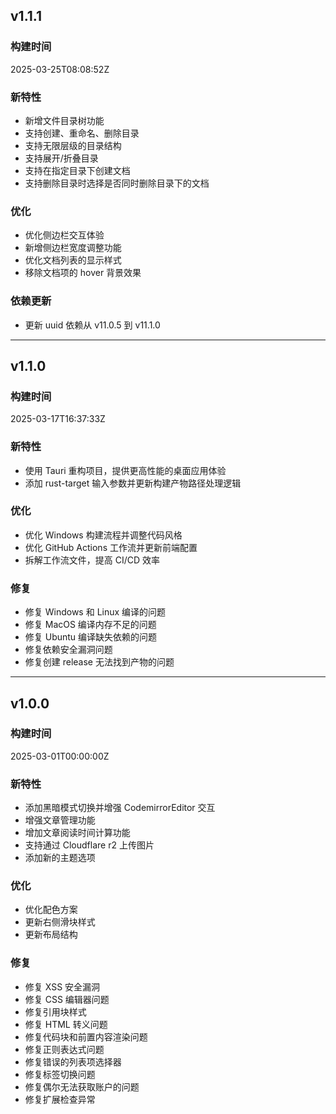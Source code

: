 ## v1.1.1
### 构建时间
2025-03-25T08:08:52Z

### 新特性
- 新增文件目录树功能
- 支持创建、重命名、删除目录
- 支持无限层级的目录结构
- 支持展开/折叠目录
- 支持在指定目录下创建文档
- 支持删除目录时选择是否同时删除目录下的文档

### 优化
- 优化侧边栏交互体验
- 新增侧边栏宽度调整功能
- 优化文档列表的显示样式
- 移除文档项的 hover 背景效果

### 依赖更新
- 更新 uuid 依赖从 v11.0.5 到 v11.1.0

-------

## v1.1.0
### 构建时间
2025-03-17T16:37:33Z

### 新特性
- 使用 Tauri 重构项目，提供更高性能的桌面应用体验
- 添加 rust-target 输入参数并更新构建产物路径处理逻辑

### 优化
- 优化 Windows 构建流程并调整代码风格
- 优化 GitHub Actions 工作流并更新前端配置
- 拆解工作流文件，提高 CI/CD 效率

### 修复
- 修复 Windows 和 Linux 编译的问题
- 修复 MacOS 编译内存不足的问题
- 修复 Ubuntu 编译缺失依赖的问题
- 修复依赖安全漏洞问题
- 修复创建 release 无法找到产物的问题

-------

## v1.0.0
### 构建时间
2025-03-01T00:00:00Z

### 新特性
- 添加黑暗模式切换并增强 CodemirrorEditor 交互
- 增强文章管理功能
- 增加文章阅读时间计算功能
- 支持通过 Cloudflare r2 上传图片
- 添加新的主题选项

### 优化
- 优化配色方案
- 更新右侧滑块样式
- 更新布局结构

### 修复
- 修复 XSS 安全漏洞
- 修复 CSS 编辑器问题
- 修复引用块样式
- 修复 HTML 转义问题
- 修复代码块和前置内容渲染问题
- 修复正则表达式问题
- 修复错误的列表项选择器
- 修复标签切换问题
- 修复偶尔无法获取账户的问题
- 修复扩展检查异常

